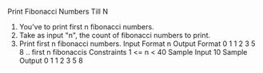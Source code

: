 
Print Fibonacci Numbers Till N

1. You've to print first n fibonacci numbers.
2. Take as input "n", the count of fibonacci numbers to print.
3. Print first n fibonacci numbers.
Input Format
n
Output Format
0
1
1
2
3
5
8
.. first n fibonaccis
Constraints
1 <= n < 40
Sample Input
10
Sample Output
0
1
1
2
3
5
8